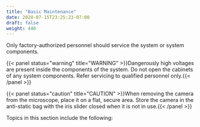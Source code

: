 ```yaml
---
title: "Basic Maintenance"
date: 2020-07-15T23:25:23-07:00
draft: false
weight: 440
---
```


Only factory-authorized personnel should service the system or system components.

{{< panel status="warning" title="WARNING" >}}Dangerously high voltages are present inside the components of the system. Do not open the cabinets of any system components. Refer servicing to qualified personnel only.{{< /panel >}}

{{< panel status="caution" title="CAUTION" >}}When removing the camera from the microscope, place it on a flat, secure area. Store the camera in the anti-static bag with the iris slider closed when it is not in use.{{< /panel >}}

Topics in this section include the following:
